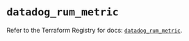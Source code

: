 # `datadog_rum_metric`

Refer to the Terraform Registry for docs: [`datadog_rum_metric`](https://registry.terraform.io/providers/datadog/datadog/3.61.0/docs/resources/rum_metric).
